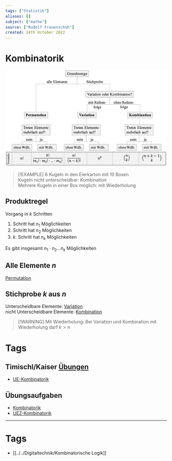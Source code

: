 ```yaml
---
tags: ["Statistik"]
aliases: []
subject: ["mathe"]
source: ["Rudolf Frauenschuh"]
created: 24th October 2022
---
```


# Kombinatorik

![700](../assets/Kombinatorik-formeln.PNG)

>[!EXAMPLE] 6 Kugeln in den Eierkarton mit 10 Boxen  
> Kugeln nicht unterscheidbar: Kombination  
> Mehrere Kugeln in einer Box möglich: mit Wiederholung

## Produktregel

Vorgang in $k$ Schritten
1. Schritt hat $n_{1}$ Möglichkeiten
2. Schritt hat $n_{2}$ Möglichkeiten
3. $k$. Schritt hat $n_{k}$ Möglichkeiten

Es gibt insgesamt $n_{1}\cdot n_{2}\dots n_{k}$ Möglichkeiten

## Alle Elemente $n$

[Permutation](Permutation.md)

## Stichprobe $k$ aus $n$

Unterscheidbare Elemente: [Variation](Variation.md)  
nicht Unterscheidbare Elemente: [Kombination](Kombination.md)

> [!WARNING] Mit Wiederholung: Bei Variation und Kombination mit Wiederholung darf $k>n$ 

# Tags

## Timischl/Kaiser [Übungen](https://a.digi4school.at/ebook/5011/?page=164)

- [UE-Kombinatorik](../assets/pdf/UE-Kombinatorik.pdf)

## Übungsaufgaben

- [Kombinatorik](../assets/pdf/Kombinatorik.pdf)
- [UEZ-Kombinatorik](../assets/pdf/UEZ-Kombinatorik.pdf) 


---

# Tags

- [[../../Digitaltechnik/Kombinatorische Logik]]